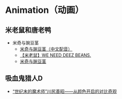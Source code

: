 # Animation（动画）

## 米老鼠和唐老鸭
* 米奇与豌豆茎
  * [米奇与豌豆茎（中文配音）](https://v.youku.com/v_show/id_XNDk3NTYxOTMwNA==.html)
  * [【米老鼠】WE NEED DEEZ BEANS.](https://www.bilibili.com/video/BV1hx41187cD)
  * [米奇与豌豆茎](https://v.qq.com/x/cover/ib2l5rzihvo0bcb/o0016oy16rl.html)

## 吸血鬼猎人D
* [“世纪末的魔术师”川尻善昭——从颜色开启的对比奇观](https://movie.douban.com/review/12939797/)
